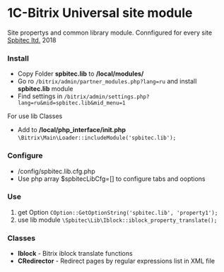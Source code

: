 # 1C-Bitrix Universal site module
Site propertys and common library module. Connfigured for every site 
[Spbitec ltd.](http://spbitec.ru "Spbitec ltd.") 2018

### Install
* Copy Folder **spbitec.lib** to **/local/modules/**
* Go ro `/bitrix/admin/partner_modules.php?lang=ru` and install **spbitec.lib** module
* Find settings in `/bitrix/admin/settings.php?lang=ru&mid=spbitec.lib&mid_menu=1`

For use lib Classes
* Add to **/local/php_interface/init.php**
`\Bitrix\Main\Loader::includeModule('spbitec.lib');`

### Configure
* /config/spbitec.lib.cfg.php
* Use php array $spbitecLibCfg=[] to configure tabs and ooptions


### Use
1. get Option `COption::GetOptionString('spbitec.lib', 'property1');`
2. use lib module `\Spbitec\Lib\Iblock::iblock_property_translate();`

### Classes
- **Iblock** - Bitrix iblock translate functions
- **CRedirector** - Redirect pages by regular expressions list in XML file 
